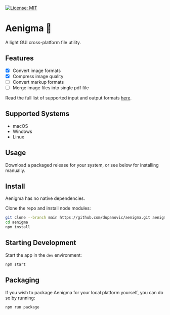 [![License: MIT](https://img.shields.io/badge/License-MIT-yellow.svg)](https://opensource.org/licenses/MIT)
# Aenigma 🧩
A light GUI cross-platform file utility.

## Features
- [x] Convert image formats
- [x] Compress image quality
- [ ] Convert markup formats
- [ ] Merge image files into single pdf file

Read the full list of supported input and output formats [here](https://dupanovic.com/projects/aenigma#formats).

## Supported Systems
* macOS
* Windows
* Linux

## Usage
Download a packaged release for your system, or see below for installing manually.

## Install
Aenigma has no native dependencies.

Clone the repo and install node modules:

```bash
git clone --branch main https://github.com/dupanovic/aenigma.git aenigma
cd aenigma
npm install
```

## Starting Development

Start the app in the `dev` environment:

```bash
npm start
```

## Packaging

If you wish to package Aenigma for your local platform yourself, you can do so by running:

```bash
npm run package
```

